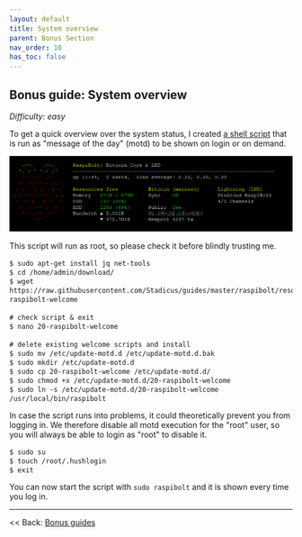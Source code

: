 ```yaml
---
layout: default
title: System overview
parent: Bonus Section
nav_order: 10
has_toc: false
---
```

## Bonus guide: System overview

*Difficulty: easy*

To get a quick overview over the system status, I created [a shell script](https://github.com/Stadicus/guides/blob/master/raspibolt/resources/20-raspibolt-welcome) that is run as "message of the day" (motd) to be shown on login or on demand.  

![MotD system overview](images/60_status_overview.png)

This script will run as root, so please check it before blindly trusting me.

```
$ sudo apt-get install jq net-tools
$ cd /home/admin/download/
$ wget https://raw.githubusercontent.com/Stadicus/guides/master/raspibolt/resources/20-raspibolt-welcome
  
# check script & exit
$ nano 20-raspibolt-welcome

# delete existing welcome scripts and install
$ sudo mv /etc/update-motd.d /etc/update-motd.d.bak
$ sudo mkdir /etc/update-motd.d
$ sudo cp 20-raspibolt-welcome /etc/update-motd.d/
$ sudo chmod +x /etc/update-motd.d/20-raspibolt-welcome
$ sudo ln -s /etc/update-motd.d/20-raspibolt-welcome /usr/local/bin/raspibolt
```

In case the script runs into problems, it could theoretically prevent you from logging in. We therefore disable all motd execution for the "root" user, so you will always be able to login as "root" to disable it.

```
$ sudo su 
$ touch /root/.hushlogin
$ exit
```

You can now start the script with `sudo raspibolt` and it is shown every time you log in.

------

<< Back: [Bonus guides](raspibolt_60_bonus.md) 
